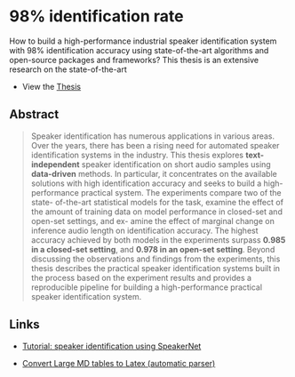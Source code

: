 # 98% identification rate

How to build a high-performance industrial speaker identification system with 98% identification accuracy using state-of-the-art algorithms and open-source packages and frameworks? This thesis is an extensive research on the state-of-the-art

- View the [Thesis](https://drive.google.com/file/d/1wwnwZCggz4F4Jgulazgf30MfqzDbgCSN/view?usp=sharing)

## Abstract

> Speaker identification has numerous applications in various areas. Over the years, there has been a rising need for automated speaker identification systems in the industry. This thesis explores __text-independent__ speaker identification on short audio samples using __data-driven__ methods. In particular, it concentrates on the available solutions with high identification accuracy and seeks to build a high-performance practical system. The experiments compare two of the state- of-the-art statistical models for the task, examine the effect of the amount of training data on model performance in closed-set and open-set settings, and ex- amine the effect of marginal change on inference audio length on identification accuracy. The highest accuracy achieved by both models in the experiments surpass __0.985 in a closed-set setting__, and __0.978 in an open-set setting__. Beyond discussing the observations and findings from the experiments, this thesis describes the practical speaker identification systems built in the process based on the experiment results and provides a reproducible pipeline for building a high-performance practical speaker identification system.

## Links

* [Tutorial: speaker identification using SpeakerNet]()

* [Convert Large MD tables to Latex (automatic parser)]()
